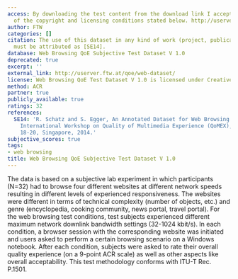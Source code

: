 ```yaml
---
access: By downloading the test content from the download link I accept the terms
  of the copyright and licensing conditions stated below. http://userver.ftw.at/qoe/web-dataset/download.php?Down=web_qoe_dataset_v10.zip
author: FTW
categories: []
citation: The use of this dataset in any kind of work (project, publication, etc.)
  must be attributed as [SE14].
database: Web Browsing QoE Subjective Test Dataset V 1.0
deprecated: true
excerpt: ''
external_link: http://userver.ftw.at/qoe/web-dataset/
license: Web Browsing QoE Test Dataset V 1.0 is licensed under Creative Commons (http://creativecommons.org/licenses/by-nc-sa/3.0/at/deed.en).
method: ACR
partner: true
publicly_available: true
ratings: 32
references:
  SE14: 'R. Schatz and S. Egger, An Annotated Dataset for Web Browsing QoE. In: 6th
    International Workshop on Quality of Multimedia Experience (QoMEX), September
    18-20, Singapore, 2014.'
subjective_scores: true
tags:
- web browsing
title: Web Browsing QoE Subjective Test Dataset V 1.0
---
```


The data is based on a subjective lab experiment in which participants (N=32) had to browse four different websites at different network speeds resulting in different levels of experienced responsiveness. The websites were different in terms of technical complexity (number of objects, etc.) and genre (encyclopedia, cooking community, news portal, travel portal). For the web browsing test conditions, test subjects experienced different maximum network downlink bandwidth settings (32-1024 kbit/s). In each condition, a browser session with the corresponding website was initiated and users asked to perform a certain browsing scenario on a Windows notebook. After each condition, subjects were asked to rate their overall quality experience (on a 9-point ACR scale) as well as other aspects like overall acceptability. This test methodology conforms with ITU-T Rec. P.1501.